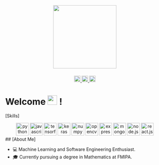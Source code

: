 <div align="center">
  <img height="200" src="https://avatars.githubusercontent.com/u/109959266?v=4"  />
</div>

###

<div align="center">
  <a href="https://www.linkedin.com/in/oky-askal-7209a2253/" target="_blank">
    <img src="https://img.shields.io/static/v1?message=LinkedIn&logo=linkedin&label=&color=0077B5&logoColor=white&labelColor=&style=for-the-badge" height="20" alt="linkedin logo"  />
  </a>
  <a href="https://www.instagram.com/okyaskal/" target="_blank">
    <img src="https://img.shields.io/static/v1?message=Instagram&logo=instagram&label=&color=E4405F&logoColor=white&labelColor=&style=for-the-badge" height="20" alt="instagram logo"  />
  </a>
  <a href="https://www.hackerrank.com/al3131624?hr_r=1" target="_blank">
    <img src="https://img.shields.io/static/v1?message=HackerRank&logo=hackerrank&label=&color=2EC866&logoColor=white&labelColor=&style=for-the-badge" height="20" alt="hackerrank logo"  />
  </a>
</div>

###

<h1> Welcome <img src="https://raw.githubusercontent.com/iampavangandhi/iampavangandhi/master/gifs/Hi.gif" width="30px"> !</h1>

[Skills]

<div align="center">
  <img height="40" src="https://img.shields.io/static/v1?message=Python&logo=python&label=&color=3776AB&logoColor=white&labelColor=&style=for-the-badge" alt="python logo" />
  <img height="40" src="https://img.shields.io/static/v1?message=JavaScript&logo=javascript&label=&color=F7DF1E&logoColor=black&labelColor=&style=for-the-badge" alt="javascript logo" />
  <img height="40" src="https://img.shields.io/static/v1?message=TensorFlow&logo=tensorflow&label=&color=FF6F00&logoColor=white&labelColor=&style=for-the-badge" alt="tensorflow logo" />
  <img height="40" src="https://img.shields.io/static/v1?message=Keras&logo=keras&label=&color=D00000&logoColor=white&labelColor=&style=for-the-badge" alt="keras logo" />
  <img height="40" src="https://img.shields.io/static/v1?message=NumPy&logo=numpy&label=&color=013243&logoColor=white&labelColor=&style=for-the-badge" alt="numpy logo" />
  <img height="40" src="https://img.shields.io/static/v1?message=OpenCV&logo=opencv&label=&color=5C3EE8&logoColor=white&labelColor=&style=for-the-badge" alt="opencv logo" />
  <img height="40" src="https://img.shields.io/static/v1?message=Express.js&logo=express&label=&color=000000&logoColor=white&labelColor=&style=for-the-badge" alt="express.js logo" />
  <img height="40" src="https://img.shields.io/static/v1?message=MongoDB&logo=mongodb&label=&color=47A248&logoColor=white&labelColor=&style=for-the-badge" alt="mongodb logo" />
  <img height="40" src="https://img.shields.io/static/v1?message=Node.js&logo=node.js&label=&color=339933&logoColor=white&labelColor=&style=for-the-badge" alt="node.js logo" />
  <img height="40" src="https://img.shields.io/static/v1?message=React.js&logo=react&label=&color=61DAFB&logoColor=black&labelColor=&style=for-the-badge" alt="react.js logo" />
</div>
## [About Me]

-  💻 Machine Learning and Software Engineering Enthusiast.
-  🎓 Currently pursuing a degree in Mathematics at FMIPA.

<!--
**XLevi9/XLevi9** is a ✨ _special_ ✨ repository because its `README.md` (this file) appears on your GitHub profile.

Here are some ideas to get you started:

- 🔭 I’m currently working on ...
- 🌱 I’m currently learning ...
- 👯 I’m looking to collaborate on ...
- 🤔 I’m looking for help with ...
- 💬 Ask me about ...
- 📫 How to reach me: ...
- 😄 Pronouns: ...
- ⚡ Fun fact: ...
-->
